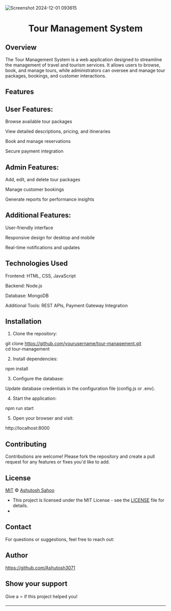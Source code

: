 ![Screenshot 2024-12-01 093615](https://github.com/user-attachments/assets/35843ef0-a33a-4075-88f3-83139c148570)

<h1 align="center">Tour Management System</h1>  

## Overview

The Tour Management System is a web application designed to streamline the management of travel and tourism services. It allows users to browse, book, and manage tours, while administrators can oversee and manage tour packages, bookings, and customer interactions.

## Features

## User Features:

Browse available tour packages

View detailed descriptions, pricing, and itineraries

Book and manage reservations

Secure payment integration


## Admin Features:

Add, edit, and delete tour packages

Manage customer bookings

Generate reports for performance insights


## Additional Features:

User-friendly interface

Responsive design for desktop and mobile

Real-time notifications and updates



## Technologies Used

Frontend: HTML, CSS, JavaScript

Backend: Node.js

Database: MongoDB

Additional Tools: REST APIs, Payment Gateway Integration


## Installation

1. Clone the repository:

git clone https://github.com/yourusername/tour-management.git  
cd tour-management


2. Install dependencies:

npm install


3. Configure the database:

Update database credentials in the configuration file (config.js or .env).


4. Start the application:

npm run start


5. Open your browser and visit:

http://localhost:8000



## Contributing

Contributions are welcome! Please fork the repository and create a pull request for any features or fixes you'd like to add.

##  License

[MIT](https://choosealicense.com/licenses/mit/) © [Ashutosh Sahoo](https://github.com/Ashutosh3071)
- This project is licensed under the MIT License - see the [LICENSE](LICENSE) file for details.
- 
## Contact

For questions or suggestions, feel free to reach out:

## Author

https://github.com/Ashutosh3071

## Show your support

Give a ⭐️ if this project helped you!

***

